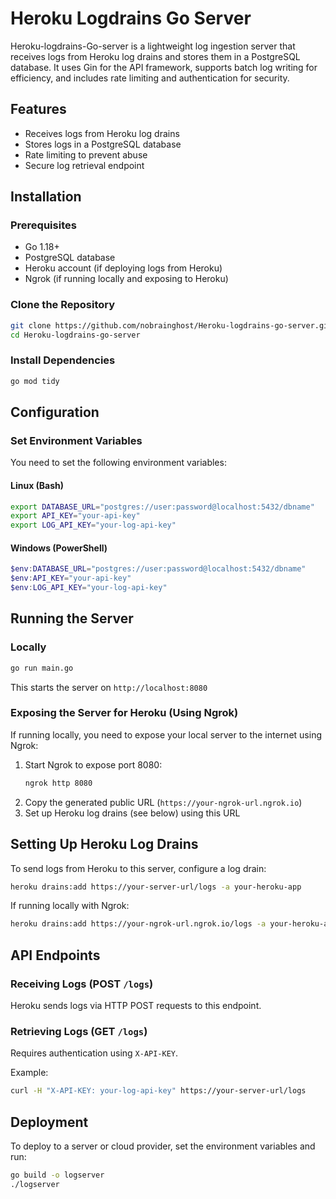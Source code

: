 # Heroku Logdrains Go Server

Heroku-logdrains-Go-server is a lightweight log ingestion server that receives logs from Heroku log drains and stores them in a PostgreSQL database. It uses Gin for the API framework, supports batch log writing for efficiency, and includes rate limiting and authentication for security.

## Features

- Receives logs from Heroku log drains
- Stores logs in a PostgreSQL database
- Rate limiting to prevent abuse
- Secure log retrieval endpoint

## Installation

### Prerequisites
- Go 1.18+
- PostgreSQL database
- Heroku account (if deploying logs from Heroku)
- Ngrok (if running locally and exposing to Heroku)

### Clone the Repository
```sh
git clone https://github.com/nobrainghost/Heroku-logdrains-go-server.git
cd Heroku-logdrains-go-server
```

### Install Dependencies
```sh
go mod tidy
```

## Configuration
### Set Environment Variables
You need to set the following environment variables:

#### Linux (Bash)
```sh
export DATABASE_URL="postgres://user:password@localhost:5432/dbname"
export API_KEY="your-api-key"
export LOG_API_KEY="your-log-api-key"
```

#### Windows (PowerShell)
```powershell
$env:DATABASE_URL="postgres://user:password@localhost:5432/dbname"
$env:API_KEY="your-api-key"
$env:LOG_API_KEY="your-log-api-key"
```

## Running the Server

### Locally
```sh
go run main.go
```
This starts the server on `http://localhost:8080`

### Exposing the Server for Heroku (Using Ngrok)
If running locally, you need to expose your local server to the internet using Ngrok:

1. Start Ngrok to expose port 8080:
   ```sh
   ngrok http 8080
   ```
2. Copy the generated public URL (`https://your-ngrok-url.ngrok.io`)
3. Set up Heroku log drains (see below) using this URL

## Setting Up Heroku Log Drains

To send logs from Heroku to this server, configure a log drain:

```sh
heroku drains:add https://your-server-url/logs -a your-heroku-app
```
If running locally with Ngrok:
```sh
heroku drains:add https://your-ngrok-url.ngrok.io/logs -a your-heroku-app
```

## API Endpoints

### Receiving Logs (POST `/logs`)
Heroku sends logs via HTTP POST requests to this endpoint.

### Retrieving Logs (GET `/logs`)
Requires authentication using `X-API-KEY`.

Example:
```sh
curl -H "X-API-KEY: your-log-api-key" https://your-server-url/logs
```

## Deployment

To deploy to a server or cloud provider, set the environment variables and run:
```sh
go build -o logserver
./logserver
```


